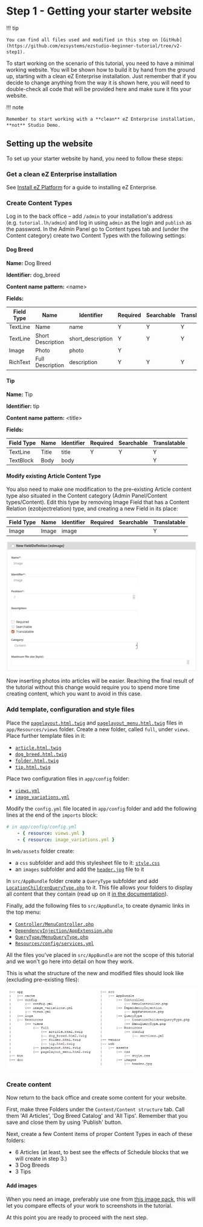 # Step 1 - Getting your starter website

!!! tip

    You can find all files used and modified in this step on [GitHub](https://github.com/ezsystems/ezstudio-beginner-tutorial/tree/v2-step1).

To start working on the scenario of this tutorial, you need to have a minimal working website. You will be shown how to build it by hand from the ground up, starting with a clean eZ Enterprise installation. Just remember that if you decide to change anything from the way it is shown here, you will need to double-check all code that will be provided here and make sure it fits your website.

!!! note

    Remember to start working with a **clean** eZ Enterprise installation, **not** Studio Demo.

## Setting up the website

To set up your starter website by hand, you need to follow these steps:

### Get a clean eZ Enterprise installation

See [Install eZ Platform](../../getting_started/install_ez_platform.md) for a guide to installing eZ Enterprise.

### Create Content Types

Log in to the back office – add `/admin` to your installation's address (e.g. `tutorial.lh/admin`) and log in using `admin` as the login and `publish` as the password. In the Admin Panel go to Content types tab and (under the Content category) create two Content Types with the following settings:

#### Dog Breed

**Name:** Dog Breed

**Identifier:** dog\_breed

**Content name pattern:** &lt;name&gt;

**Fields:**

| Field Type | Name              | Identifier         | Required | Searchable | Translatable |
|------------|-------------------|--------------------|----------|------------|--------------|
| TextLine   | Name              | name               | Y        | Y          | Y            |
| TextLine   | Short Description | short\_description | Y        | Y          | Y            |
| Image      | Photo             | photo              | Y        |            |              |
| RichText   | Full Description  | description        | Y        | Y          | Y            |

#### Tip

**Name:** Tip

**Identifier:** tip

**Content name pattern:** &lt;title&gt;

**Fields:**

| Field Type | Name  | Identifier | Required | Searchable | Translatable |
|------------|-------|------------|----------|------------|--------------|
| TextLine   | Title | title      | Y        | Y          | Y            |
| TextBlock  | Body  | body       |          |            | Y            |

#### Modify existing Article Content Type

You also need to make one modification to the pre-existing Article content type also situated in the Content category (Admin Panel/Content types/Content). Edit this type by removing Image Field that has a Content Relation (ezobjectrelation) type, and creating a new Field in its place:

| Field Type | Name  | Identifier | Required | Searchable | Translatable |
|------------|-------|------------|----------|------------|--------------|
|   Image    | Image |   image    |          |            | Y            |

![New image Field in the Article Content Type](img/enterprise_tut_image_in_article_ct.png)

Now inserting photos into articles will be easier. Reaching the final result of the tutorial without this change would require you to spend more time creating content, which you want to avoid in this case.

### Add template, configuration and style files

Place the [`pagelayout.html.twig`](https://github.com/ezsystems/ezstudio-beginner-tutorial/blob/v2-step1/app/Resources/views/pagelayout.html.twig) and [`pagelayout_menu.html.twig`](https://github.com/ezsystems/ezstudio-beginner-tutorial/blob/v2-step1/app/Resources/views/pagelayout_menu.html.twig) files in `app/Resources/views` folder. Create a new folder, called `full`, under `views`. Place further template files in it:

- [`article.html.twig`](https://github.com/ezsystems/ezstudio-beginner-tutorial/blob/v2-step1/app/Resources/views/full/article.html.twig)
- [`dog_breed.html.twig`](https://github.com/ezsystems/ezstudio-beginner-tutorial/blob/v2-step1/app/Resources/views/full/dog_breed.html.twig)
- [`folder.html.twig`](https://github.com/ezsystems/ezstudio-beginner-tutorial/blob/v2-step1/app/Resources/views/full/folder.html.twig)
- [`tip.html.twig`](https://github.com/ezsystems/ezstudio-beginner-tutorial/blob/v2-step1/app/Resources/views/full/tip.html.twig)

Place two configuration files in `app/config` folder:

- [`views.yml`](https://github.com/ezsystems/ezstudio-beginner-tutorial/blob/v2-step1/app/config/views.yml)
- [`image_variations.yml`](https://github.com/ezsystems/ezstudio-beginner-tutorial/blob/v2-step1/app/config/image_variations.yml)

Modify the `config.yml` file located in `app/config` folder and add the following lines at the end of the `imports` block:

``` yaml
# in app/config/config.yml
    - { resource: views.yml }
    - { resource: image_variations.yml }
```

In `web/assets` folder create:

- a `css` subfolder and add this stylesheet file to it: [`style.css`](https://github.com/ezsystems/ezstudio-beginner-tutorial/blob/v2-step1/web/assets/css/style.css)
- an `images` subfolder and add the [`header.jpg`](https://github.com/ezsystems/ezstudio-beginner-tutorial/blob/v2-step1/web/assets/images/header.jpg) file to it

In `src/AppBundle` folder create a `QueryType` subfolder and add [`LocationChildrenQueryType.php`](https://github.com/ezsystems/ezplatform-ee-beginner-tutorial/blob/v2-step1/src/AppBundle/QueryType/LocationChildrenQueryType.php) to it. This file allows your folders to display all content that they contain (read up on it [in the documentation](../../guide/controllers.md#query-controller)).

Finally, add the following files to `src/AppBundle`, to create dynamic links in the top menu:

- [`Controller/MenuController.php`](https://github.com/ezsystems/ezstudio-beginner-tutorial/blob/v2-step1/src/AppBundle/Controller/MenuController.php)
- [`DependencyInjection/AppExtension.php`](https://github.com/ezsystems/ezstudio-beginner-tutorial/blob/v2-step1/src/AppBundle/DependencyInjection/AppExtension.php)
- [`QueryType/MenuQueryType.php`](https://github.com/ezsystems/ezstudio-beginner-tutorial/blob/v2-step1/src/AppBundle/QueryType/MenuQueryType.php)
- [`Resources/config/services.yml`](https://github.com/ezsystems/ezstudio-beginner-tutorial/blob/v2-step1/src/AppBundle/Resources/config/services.yml)

All the files you've placed in `src/AppBundle` are not the scope of this tutorial and we won't go here into detail on how they work.

This is what the structure of the new and modified files should look like (excluding pre-existing files):

![File structure](img/enterprise_tut_file_structure.png)

### Create content

Now return to the back office and create some content for your website.

First, make three Folders under the `Content/Content structure` tab. Call them 'All Articles', 'Dog Breed Catalog' and 'All Tips'. Remember that you save and close them by using 'Publish' button.

Next, create a few Content items of proper Content Types in each of these folders:

- 6 Articles (at least, to best see the effects of Schedule blocks that we will create in step 3.)
- 3 Dog Breeds
- 3 Tips

#### Add images

When you need an image, preferably use one from [this image pack](img/photos.zip), this will let you compare effects of your work to screenshots in the tutorial.

At this point you are ready to proceed with the next step.
